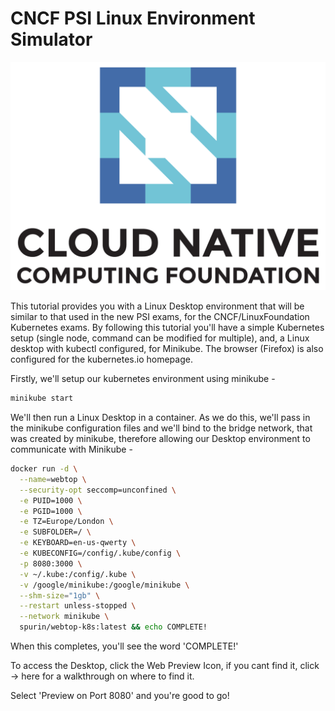 # CNCF PSI Linux Environment Simulator

![CNCF](https://raw.githubusercontent.com/spurin/cncf-psi-k8s-linux-simulator/main/cncf.png)

This tutorial provides you with a Linux Desktop environment that will be similar to that used in the new PSI exams, for the CNCF/LinuxFoundation Kubernetes exams.  By following this tutorial you'll have a simple Kubernetes setup (single node, command can be modified for multiple), and, a Linux desktop with kubectl configured, for Minikube.  The browser (Firefox) is also configured for the kubernetes.io homepage.

Firstly, we'll setup our kubernetes environment using minikube -

```bash
minikube start
```

We'll then run a Linux Desktop in a container.  As we do this, we'll pass in the minikube configuration files and we'll bind to the bridge network, that was created by minikube, therefore allowing our Desktop environment to communicate with Minikube -

```bash
docker run -d \
  --name=webtop \
  --security-opt seccomp=unconfined \
  -e PUID=1000 \
  -e PGID=1000 \
  -e TZ=Europe/London \
  -e SUBFOLDER=/ \
  -e KEYBOARD=en-us-qwerty \
  -e KUBECONFIG=/config/.kube/config \
  -p 8080:3000 \
  -v ~/.kube:/config/.kube \
  -v /google/minikube:/google/minikube \
  --shm-size="1gb" \
  --restart unless-stopped \
  --network minikube \
  spurin/webtop-k8s:latest && echo COMPLETE!
```

When this completes, you'll see the word 'COMPLETE!' 

To access the Desktop, click the Web Preview Icon, if you cant find it, click -> <walkthrough-web-preview-icon>here</walkthrough-web-preview-icon> for a walkthrough on where to find it.  

Select 'Preview on Port 8080' and you're good to go!  
